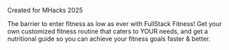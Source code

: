 Created for MHacks 2025

The barrier to enter fitness as low as ever with FullStack Fitness!
Get your own customized fitness routine that caters to YOUR needs, 
and get a nutritional guide so you can achieve your fitness goals faster & better.